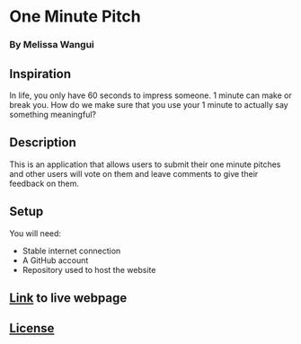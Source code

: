 # One Minute Pitch
### By Melissa Wangui

## Inspiration
In life, you only have 60 seconds to impress someone. 1 minute can make or break you. How do we make sure that you use your 1 minute to actually say something meaningful?

## Description
This is an application that allows users to submit their one minute pitches and other users will vote on them and leave comments to give their feedback on them.

## Setup
You will need:
* Stable internet connection
* A GitHub account
* Repository used to host the website

## [Link]( https://m-newshighlight.herokuapp.com/ ) to live webpage
## [License](https://github.com/melissa-koi/one-minute-pitch/blob/main/LICENSE)
